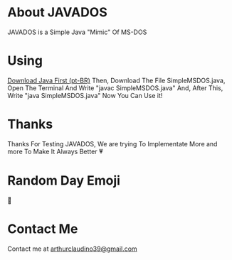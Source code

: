 # About JAVADOS
JAVADOS is a Simple Java "Mimic" Of MS-DOS
# Using
[Download Java First (pt-BR)](https://www.java.com/pt-BR/download/manual.jsp) Then, Download The File 
SimpleMSDOS.java, Open The Terminal And Write "javac SimpleMSDOS.java" And, After This, Write "java SimpleMSDOS.java" Now You Can Use it!
# Thanks 
Thanks For Testing JAVADOS, We are trying To Implementate More and more
To Make It Always Better 💗
# Random Day Emoji
💃
# Contact Me
Contact me at arthurclaudino39@gmail.com

